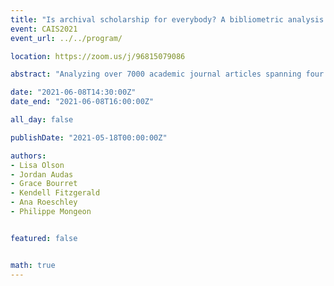 ```yaml
---
title: "Is archival scholarship for everybody? A bibliometric analysis of gender and knowledge production in the archival field, 1981 - 2019"
event: CAIS2021
event_url: ../../program/

location: https://zoom.us/j/96815079086

abstract: "Analyzing over 7000 academic journal articles spanning four decades, this research uses bibliometric methods to assess the hypothesis that the archival field is a feminized discipline. First, an explanation of our dataset is presented, followed by the results of the proportion of men and women amongst the authors for which we were able to assign a perceived gender. This analysis shows a gradual rise of female-perceived authorship. We then compare these results to the differences in citations between papers with female and male first authors, which shows no clear trend."

date: "2021-06-08T14:30:00Z"
date_end: "2021-06-08T16:00:00Z"

all_day: false

publishDate: "2021-05-18T00:00:00Z"

authors:
- Lisa Olson
- Jordan Audas
- Grace Bourret
- Kendell Fitzgerald
- Ana Roeschley
- Philippe Mongeon


featured: false


math: true
---
```

